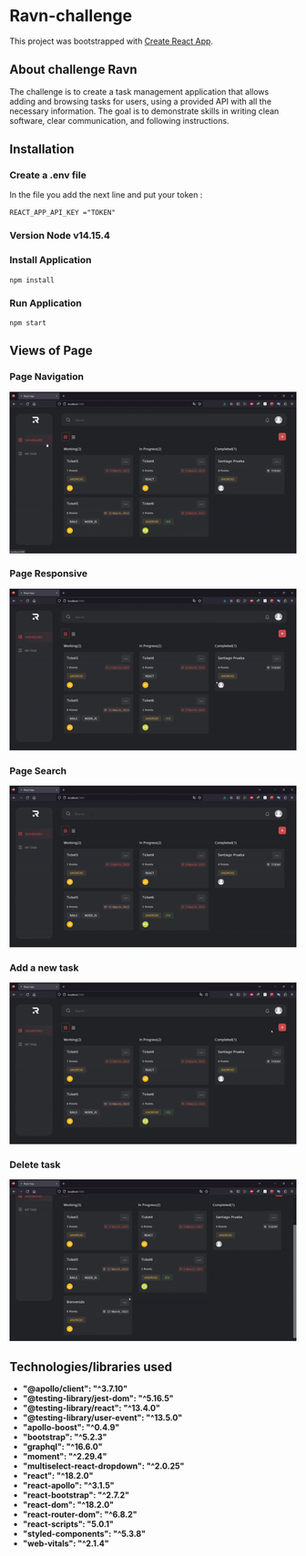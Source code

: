 # Ravn-challenge

This project was bootstrapped with [Create React App](https://github.com/facebook/create-react-app).

## About challenge Ravn

The challenge is to create a task management application that allows adding and browsing tasks for users, using a provided API with all the necessary information. The goal is to demonstrate skills in writing clean software, clear communication, and following instructions.

## Installation

### Create a .env file
In the file you add the next line and put your token :

``` 
REACT_APP_API_KEY ="TOKEN"
 ```
### Version Node v14.15.4

### Install Application
``` 
npm install
 ```

### Run Application
``` 
npm start
 ```

## Views of Page
### Page Navigation
![image description](images/navigation.gif)


### Page Responsive
![image description](images/responsive.gif)

### Page Search
![image description](images/search.gif)


### Add a new task
![image description](images/addTask.gif)


### Delete task
![image description](images/deleteTask.gif)

## Technologies/libraries used

- **"@apollo/client": "^3.7.10"**
- **"@testing-library/jest-dom": "^5.16.5"**
- **"@testing-library/react": "^13.4.0"**
- **"@testing-library/user-event": "^13.5.0"**
- **"apollo-boost": "^0.4.9"**
- **"bootstrap": "^5.2.3"**
- **"graphql": "^16.6.0"**
- **"moment": "^2.29.4"**
- **"multiselect-react-dropdown": "^2.0.25"**
- **"react": "^18.2.0"**
- **"react-apollo": "^3.1.5"**
- **"react-bootstrap": "^2.7.2"**
- **"react-dom": "^18.2.0"**
- **"react-router-dom": "^6.8.2"**
- **"react-scripts": "5.0.1"**
- **"styled-components": "^5.3.8"**
- **"web-vitals": "^2.1.4"**